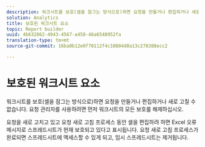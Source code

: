 ```yaml
---
description: 워크시트를 보호(셀을 잠그는 방식으로)하면 요청을 만들거나 편집하거나 새로 고칠 수 없습니다. 요청 관리자를 사용하려면 먼저 워크시트의 모든 보호를 해제하십시오.
solution: Analytics
title: 보호된 워크시트 요소
topic: Report builder
uuid: 4b632862-4943-4567-a458-46a6548952fa
translation-type: tm+mt
source-git-commit: 16ba0b12e0f70112f4c10804d0a13c278388ecc2

---
```



# 보호된 워크시트 요소

워크시트를 보호(셀을 잠그는 방식으로)하면 요청을 만들거나 편집하거나 새로 고칠 수 없습니다. 요청 관리자를 사용하려면 먼저 워크시트의 모든 보호를 해제하십시오.

요청을 새로 고치고 있고 요청 새로 고침 프로세스 동안 셀을 편집하려 하면 Excel 오류 메시지로 스프레드시트가 현재 보호되고 있다고 표시됩니다. 요청 새로 고침 프로세스가 완료되면 스프레드시트에 액세스할 수 있게 되고, 임시 스프레드시트는 제거됩니다.
